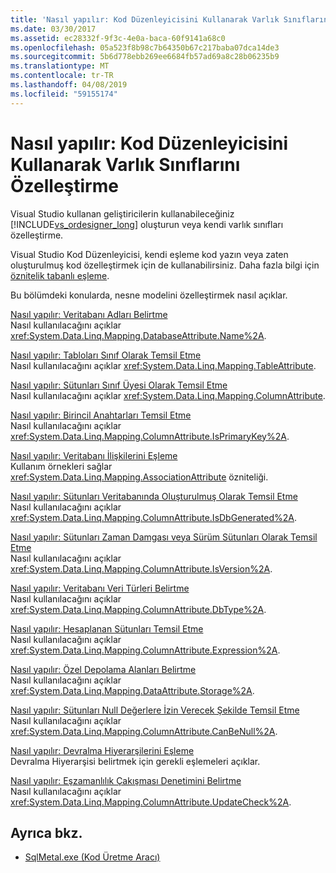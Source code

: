 ```yaml
---
title: 'Nasıl yapılır: Kod Düzenleyicisini Kullanarak Varlık Sınıflarını Özelleştirme'
ms.date: 03/30/2017
ms.assetid: ec28332f-9f3c-4e0a-baca-60f9141a68c0
ms.openlocfilehash: 05a523f8b98c7b64350b67c217baba07dca14de3
ms.sourcegitcommit: 5b6d778ebb269ee6684fb57ad69a8c28b06235b9
ms.translationtype: MT
ms.contentlocale: tr-TR
ms.lasthandoff: 04/08/2019
ms.locfileid: "59155174"
---
```

# <a name="how-to-customize-entity-classes-by-using-the-code-editor"></a>Nasıl yapılır: Kod Düzenleyicisini Kullanarak Varlık Sınıflarını Özelleştirme
Visual Studio kullanan geliştiricilerin kullanabileceğiniz [!INCLUDE[vs_ordesigner_long](../../../../../../includes/vs-ordesigner-long-md.md)] oluşturun veya kendi varlık sınıfları özelleştirme.  
  
 Visual Studio Kod Düzenleyicisi, kendi eşleme kod yazın veya zaten oluşturulmuş kod özelleştirmek için de kullanabilirsiniz. Daha fazla bilgi için [öznitelik tabanlı eşleme](../../../../../../docs/framework/data/adonet/sql/linq/attribute-based-mapping.md).  
  
 Bu bölümdeki konularda, nesne modelini özelleştirmek nasıl açıklar.  
  
 [Nasıl yapılır: Veritabanı Adları Belirtme](../../../../../../docs/framework/data/adonet/sql/linq/how-to-specify-database-names.md)  
 Nasıl kullanılacağını açıklar <xref:System.Data.Linq.Mapping.DatabaseAttribute.Name%2A>.  
  
 [Nasıl yapılır: Tabloları Sınıf Olarak Temsil Etme](../../../../../../docs/framework/data/adonet/sql/linq/how-to-represent-tables-as-classes.md)  
 Nasıl kullanılacağını açıklar <xref:System.Data.Linq.Mapping.TableAttribute>.  
  
 [Nasıl yapılır: Sütunları Sınıf Üyesi Olarak Temsil Etme](../../../../../../docs/framework/data/adonet/sql/linq/how-to-represent-columns-as-class-members.md)  
 Nasıl kullanılacağını açıklar <xref:System.Data.Linq.Mapping.ColumnAttribute>.  
  
 [Nasıl yapılır: Birincil Anahtarları Temsil Etme](../../../../../../docs/framework/data/adonet/sql/linq/how-to-represent-primary-keys.md)  
 Nasıl kullanılacağını açıklar <xref:System.Data.Linq.Mapping.ColumnAttribute.IsPrimaryKey%2A>.  
  
 [Nasıl yapılır: Veritabanı İlişkilerini Eşleme](../../../../../../docs/framework/data/adonet/sql/linq/how-to-map-database-relationships.md)  
 Kullanım örnekleri sağlar <xref:System.Data.Linq.Mapping.AssociationAttribute> özniteliği.  
  
 [Nasıl yapılır: Sütunları Veritabanında Oluşturulmuş Olarak Temsil Etme](../../../../../../docs/framework/data/adonet/sql/linq/how-to-represent-columns-as-database-generated.md)  
 Nasıl kullanılacağını açıklar <xref:System.Data.Linq.Mapping.ColumnAttribute.IsDbGenerated%2A>.  
  
 [Nasıl yapılır: Sütunları Zaman Damgası veya Sürüm Sütunları Olarak Temsil Etme](../../../../../../docs/framework/data/adonet/sql/linq/how-to-represent-columns-as-timestamp-or-version-columns.md)  
 Nasıl kullanılacağını açıklar <xref:System.Data.Linq.Mapping.ColumnAttribute.IsVersion%2A>.  
  
 [Nasıl yapılır: Veritabanı Veri Türleri Belirtme](../../../../../../docs/framework/data/adonet/sql/linq/how-to-specify-database-data-types.md)  
 Nasıl kullanılacağını açıklar <xref:System.Data.Linq.Mapping.ColumnAttribute.DbType%2A>.  
  
 [Nasıl yapılır: Hesaplanan Sütunları Temsil Etme](../../../../../../docs/framework/data/adonet/sql/linq/how-to-represent-computed-columns.md)  
 Nasıl kullanılacağını açıklar <xref:System.Data.Linq.Mapping.ColumnAttribute.Expression%2A>.  
  
 [Nasıl yapılır: Özel Depolama Alanları Belirtme](../../../../../../docs/framework/data/adonet/sql/linq/how-to-specify-private-storage-fields.md)  
 Nasıl kullanılacağını açıklar <xref:System.Data.Linq.Mapping.DataAttribute.Storage%2A>.  
  
 [Nasıl yapılır: Sütunları Null Değerlere İzin Verecek Şekilde Temsil Etme](../../../../../../docs/framework/data/adonet/sql/linq/how-to-represent-columns-as-allowing-null-values.md)  
 Nasıl kullanılacağını açıklar <xref:System.Data.Linq.Mapping.ColumnAttribute.CanBeNull%2A>.  
  
 [Nasıl yapılır: Devralma Hiyerarşilerini Eşleme](../../../../../../docs/framework/data/adonet/sql/linq/how-to-map-inheritance-hierarchies.md)  
 Devralma Hiyerarşisi belirtmek için gerekli eşlemeleri açıklar.  
  
 [Nasıl yapılır: Eşzamanlılık Çakışması Denetimini Belirtme](../../../../../../docs/framework/data/adonet/sql/linq/how-to-specify-concurrency-conflict-checking.md)  
 Nasıl kullanılacağını açıklar <xref:System.Data.Linq.Mapping.ColumnAttribute.UpdateCheck%2A>.  
  
## <a name="see-also"></a>Ayrıca bkz.

- [SqlMetal.exe (Kod Üretme Aracı)](../../../../../../docs/framework/tools/sqlmetal-exe-code-generation-tool.md)
